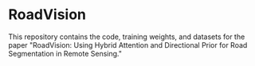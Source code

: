# RoadVision
This repository contains the code, training weights, and datasets for the paper "RoadVision: Using Hybrid Attention and Directional Prior for Road Segmentation in Remote Sensing."
